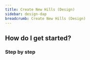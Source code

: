 ```yaml
---
title: Create New Hills (Design)
sidebar: design-dap
breadcrumb: Create New Hills (Design)
---
```


## <background>

## How do I get started?

### Step by step
